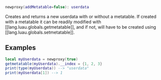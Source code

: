
```Lua
newproxy(addMetatable=false): userdata
```
Creates and returns a new userdata with or without a metatable. If created with a metatable it can be readily modified with [[lang.luau.globals.getmetatable]], and if not, will have to be created using [[lang.luau.globals.setmetatable]].

## Examples
```Lua
local myUserdata = newproxy(true)
getmetatable(myUserdata).__index = {1, 2, 3}
print(type(myUserdata)) --> "userdata"
print(myUserdata[1]) --> 1
```
